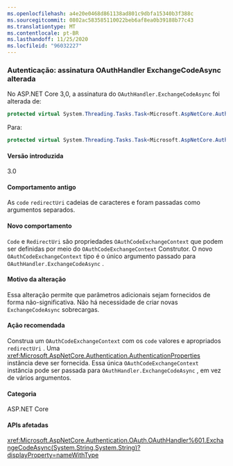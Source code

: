```yaml
---
ms.openlocfilehash: a4e20e0468d861138ad801c9dbfa15340b3f388c
ms.sourcegitcommit: 0802ac583585110022beb6af8ea0b39188b77c43
ms.translationtype: MT
ms.contentlocale: pt-BR
ms.lasthandoff: 11/25/2020
ms.locfileid: "96032227"
---
```

### <a name="authentication-oauthhandler-exchangecodeasync-signature-changed"></a>Autenticação: assinatura OAuthHandler ExchangeCodeAsync alterada

No ASP.NET Core 3,0, a assinatura do `OAuthHandler.ExchangeCodeAsync` foi alterada de:

```csharp
protected virtual System.Threading.Tasks.Task<Microsoft.AspNetCore.Authentication.OAuth.OAuthTokenResponse> ExchangeCodeAsync(string code, string redirectUri) { throw null; }
```

Para:

```csharp
protected virtual System.Threading.Tasks.Task<Microsoft.AspNetCore.Authentication.OAuth.OAuthTokenResponse> ExchangeCodeAsync(Microsoft.AspNetCore.Authentication.OAuth.OAuthCodeExchangeContext context) { throw null; }
```

#### <a name="version-introduced"></a>Versão introduzida

3.0

#### <a name="old-behavior"></a>Comportamento antigo

As `code` `redirectUri` cadeias de caracteres e foram passadas como argumentos separados.

#### <a name="new-behavior"></a>Novo comportamento

`Code` e `RedirectUri` são propriedades `OAuthCodeExchangeContext` que podem ser definidas por meio do `OAuthCodeExchangeContext` Construtor. O novo `OAuthCodeExchangeContext` tipo é o único argumento passado para `OAuthHandler.ExchangeCodeAsync` .

#### <a name="reason-for-change"></a>Motivo da alteração

Essa alteração permite que parâmetros adicionais sejam fornecidos de forma não-significativa. Não há necessidade de criar novas `ExchangeCodeAsync` sobrecargas.

#### <a name="recommended-action"></a>Ação recomendada

Construa um `OAuthCodeExchangeContext` com os `code` valores e apropriados `redirectUri` . Uma <xref:Microsoft.AspNetCore.Authentication.AuthenticationProperties> instância deve ser fornecida. Essa única `OAuthCodeExchangeContext` instância pode ser passada para `OAuthHandler.ExchangeCodeAsync` , em vez de vários argumentos.

#### <a name="category"></a>Categoria

ASP.NET Core

#### <a name="affected-apis"></a>APIs afetadas

<xref:Microsoft.AspNetCore.Authentication.OAuth.OAuthHandler%601.ExchangeCodeAsync(System.String,System.String)?displayProperty=nameWithType>

<!--

#### Affected APIs

`M:Microsoft.AspNetCore.Authentication.OAuth.OAuthHandler`1.ExchangeCodeAsync(System.String,System.String)`

-->
